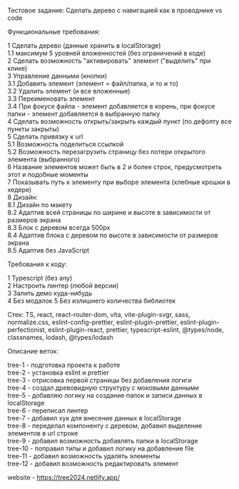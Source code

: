 Тестовое задание: Сделать дерево с навигацией как в проводнике vs code

Функциональные требования:

1 Сделать дерево (данные хранить в localStorage)  
1.1 максимум 5 уровней вложенностей (без ограничений в коде)  
2 Сделать возможность "активировать" элемент ("выделить" при клике)  
3 Управление данными (кнопки)  
3.1 Добавить элемент (элемент = файл/папка, и то и то)  
3.2 Удалить элемент (и все вложенные)  
3.3 Переименовать элемент  
3.4 При фокусе файла - элемент добавляется в корень, при фокусе папки - элемент добавляется в выбранную папку  
4 Сделать возможность открыть/закрыть каждый пункт (по дефолту все пункты закрыты)  
5 Сделать привязку к url  
5.1 Возможность поделиться ссылкой  
5.2 Возможность перезагрузить страницу без потери открытого элемента (выбранного)  
6 Название элементов может быть в 2 и более строк, предусмотреть этот и подобные моменты  
7 Показывать путь к элементу при выборе элемента (хлебные крошки в хедере)  
8 Дизайн:  
8.1 Дизайн по макету  
8.2 Адаптив всей страницы по ширине и высоте в зависимости от размеров экрана  
8.3 Блок с деревом всегда 500px  
8.4 Адаптив блока с деревом по высоте в зависимости от размеров экрана  
8.5 Адаптив без JavaScript

Требования к коду:

1 Typescript (без any)  
2 Настроить линтер (любой версии)  
3 Залить демо куда-нибудь  
4 Без модалок
5 Без излишнего количества библиотек

Стек: TS, react, react-router-dom, vita, vite-plugin-svgr, sass, normalize.css, eslint-config-prettier, eslint-plugin-prettier, eslint-plugin-perfectionist, eslint-plugin-react, prettier, typescript-eslint, @types/node, classnames, lodash, @types/lodash

Описание веток:

tree-1 - подготовка проекта к работе  
tree-2 - установка eslint и prettier  
tree-3 - отрисовка первой страницы без добавления логиги  
tree-4 - создал древовидную структуру c моковыми данными  
tree-5 - добавляю логику на создание папок и записи данных в localStorage  
tree-6 - переписал линтер  
tree-7 - добавил хук для внесение данных в localStorage  
tree-8 - переделал компоненту с деревом, добавил выделение элементов в url строке  
tree-9 - добавил возможность добавлять папки в localStorage  
tree-10 - поправил типы и добавил логику на добавление file  
tree-11 - добавил возможность удалять элементы  
tree-12 - добавил возможность редактировать элемент

website - https://tree2024.netlify.app/
